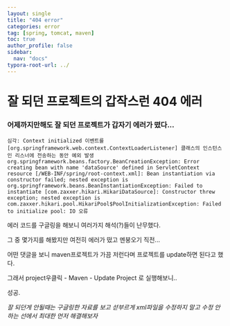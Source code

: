 ```yaml
---
layout: single
title: "404 error"
categories: error
tag: [spring, tomcat, maven]
toc: true
author_profile: false
sidebar:
  nav: "docs"
typora-root-url: ../
---
```


# 잘 되던 프로젝트의 갑작스런 404 에러

### 어제까지만해도 잘 되던 프로젝트가 갑자기 에러가 떴다...

```
심각: Context initialized 이벤트를 [org.springframework.web.context.ContextLoaderListener] 클래스의 인스턴스인 리스너에 전송하는 동안 예외 발생
org.springframework.beans.factory.BeanCreationException: Error creating bean with name 'dataSource' defined in ServletContext resource [/WEB-INF/spring/root-context.xml]: Bean instantiation via constructor failed; nested exception is org.springframework.beans.BeanInstantiationException: Failed to instantiate [com.zaxxer.hikari.HikariDataSource]: Constructor threw exception; nested exception is com.zaxxer.hikari.pool.HikariPool$PoolInitializationException: Failed to initialize pool: IO 오류
```

에러 코드를 구글링을 해보니 여러가지 해석(?)들이 난무했다.

그 중 몇가지를 해봤지만 여전히 에러가 떴고 멘붕오기 직전...

어떤 댓글을 보니 maven프로젝트가 가끔 저런다며 프로젝트를 update하면 된다고 했다. 

그래서 project우클릭 - Maven - Update Project 로 실행해보니.. 



성공.

*잘 되던게 안될때는 구글링한 자료를 보고 섣부르게 xml파일을 수정하지 말고 수정 안하는 선에서 최대한 먼저 해결해보자*

